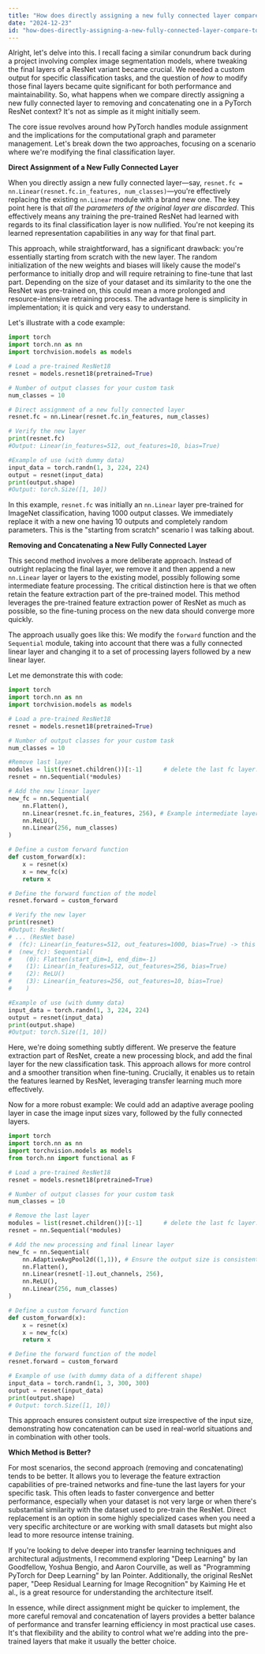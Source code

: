 ```yaml
---
title: "How does directly assigning a new fully connected layer compare to removing and concatenating a new one in PyTorch ResNet?"
date: "2024-12-23"
id: "how-does-directly-assigning-a-new-fully-connected-layer-compare-to-removing-and-concatenating-a-new-one-in-pytorch-resnet"
---
```


Alright, let's delve into this. I recall facing a similar conundrum back during a project involving complex image segmentation models, where tweaking the final layers of a ResNet variant became crucial. We needed a custom output for specific classification tasks, and the question of *how* to modify those final layers became quite significant for both performance and maintainability. So, what happens when we compare directly assigning a new fully connected layer to removing and concatenating one in a PyTorch ResNet context? It's not as simple as it might initially seem.

The core issue revolves around how PyTorch handles module assignment and the implications for the computational graph and parameter management. Let's break down the two approaches, focusing on a scenario where we're modifying the final classification layer.

**Direct Assignment of a New Fully Connected Layer**

When you directly assign a new fully connected layer—say, `resnet.fc = nn.Linear(resnet.fc.in_features, num_classes)`—you're effectively replacing the existing `nn.Linear` module with a brand new one. The key point here is that *all the parameters of the original layer are discarded*. This effectively means any training the pre-trained ResNet had learned with regards to its final classification layer is now nullified. You're not keeping its learned representation capabilities in any way for that final part.

This approach, while straightforward, has a significant drawback: you're essentially starting from scratch with the new layer. The random initialization of the new weights and biases will likely cause the model's performance to initially drop and will require retraining to fine-tune that last part. Depending on the size of your dataset and its similarity to the one the ResNet was pre-trained on, this could mean a more prolonged and resource-intensive retraining process. The advantage here is simplicity in implementation; it is quick and very easy to understand.

Let's illustrate with a code example:

```python
import torch
import torch.nn as nn
import torchvision.models as models

# Load a pre-trained ResNet18
resnet = models.resnet18(pretrained=True)

# Number of output classes for your custom task
num_classes = 10

# Direct assignment of a new fully connected layer
resnet.fc = nn.Linear(resnet.fc.in_features, num_classes)

# Verify the new layer
print(resnet.fc)
#Output: Linear(in_features=512, out_features=10, bias=True)

#Example of use (with dummy data)
input_data = torch.randn(1, 3, 224, 224)
output = resnet(input_data)
print(output.shape)
#Output: torch.Size([1, 10])
```

In this example, `resnet.fc` was initially an `nn.Linear` layer pre-trained for ImageNet classification, having 1000 output classes. We immediately replace it with a new one having 10 outputs and completely random parameters. This is the "starting from scratch" scenario I was talking about.

**Removing and Concatenating a New Fully Connected Layer**

This second method involves a more deliberate approach. Instead of outright replacing the final layer, we remove it and then append a new `nn.Linear` layer or layers to the existing model, possibly following some intermediate feature processing. The critical distinction here is that we often retain the feature extraction part of the pre-trained model. This method leverages the pre-trained feature extraction power of ResNet as much as possible, so the fine-tuning process on the new data should converge more quickly.

The approach usually goes like this: We modify the `forward` function and the `Sequential` module, taking into account that there was a fully connected linear layer and changing it to a set of processing layers followed by a new linear layer.

Let me demonstrate this with code:

```python
import torch
import torch.nn as nn
import torchvision.models as models

# Load a pre-trained ResNet18
resnet = models.resnet18(pretrained=True)

# Number of output classes for your custom task
num_classes = 10

#Remove last layer
modules = list(resnet.children())[:-1]      # delete the last fc layer.
resnet = nn.Sequential(*modules)

# Add the new linear layer
new_fc = nn.Sequential(
    nn.Flatten(),
    nn.Linear(resnet.fc.in_features, 256), # Example intermediate layer
    nn.ReLU(),
    nn.Linear(256, num_classes)
)

# Define a custom forward function
def custom_forward(x):
    x = resnet(x)
    x = new_fc(x)
    return x

# Define the forward function of the model
resnet.forward = custom_forward

# Verify the new layer
print(resnet)
#Output: ResNet(
# ... (ResNet base)
#  (fc): Linear(in_features=512, out_features=1000, bias=True) -> this is the old one
#  (new_fc): Sequential(
#    (0): Flatten(start_dim=1, end_dim=-1)
#    (1): Linear(in_features=512, out_features=256, bias=True)
#    (2): ReLU()
#    (3): Linear(in_features=256, out_features=10, bias=True)
#    )

#Example of use (with dummy data)
input_data = torch.randn(1, 3, 224, 224)
output = resnet(input_data)
print(output.shape)
#Output: torch.Size([1, 10])
```

Here, we're doing something subtly different. We preserve the feature extraction part of ResNet, create a new processing block, and add the final layer for the new classification task. This approach allows for more control and a smoother transition when fine-tuning. Crucially, it enables us to retain the features learned by ResNet, leveraging transfer learning much more effectively.

Now for a more robust example: We could add an adaptive average pooling layer in case the image input sizes vary, followed by the fully connected layers.

```python
import torch
import torch.nn as nn
import torchvision.models as models
from torch.nn import functional as F

# Load a pre-trained ResNet18
resnet = models.resnet18(pretrained=True)

# Number of output classes for your custom task
num_classes = 10

# Remove the last layer
modules = list(resnet.children())[:-1]      # delete the last fc layer.
resnet = nn.Sequential(*modules)

# Add the new processing and final linear layer
new_fc = nn.Sequential(
    nn.AdaptiveAvgPool2d((1,1)), # Ensure the output size is consistent
    nn.Flatten(),
    nn.Linear(resnet[-1].out_channels, 256),
    nn.ReLU(),
    nn.Linear(256, num_classes)
)

# Define a custom forward function
def custom_forward(x):
    x = resnet(x)
    x = new_fc(x)
    return x

# Define the forward function of the model
resnet.forward = custom_forward

# Example of use (with dummy data of a different shape)
input_data = torch.randn(1, 3, 300, 300)
output = resnet(input_data)
print(output.shape)
# Output: torch.Size([1, 10])
```

This approach ensures consistent output size irrespective of the input size, demonstrating how concatenation can be used in real-world situations and in combination with other tools.

**Which Method is Better?**

For most scenarios, the second approach (removing and concatenating) tends to be better. It allows you to leverage the feature extraction capabilities of pre-trained networks and fine-tune the last layers for your specific task. This often leads to faster convergence and better performance, especially when your dataset is not very large or when there's substantial similarity with the dataset used to pre-train the ResNet. Direct replacement is an option in some highly specialized cases when you need a very specific architecture or are working with small datasets but might also lead to more resource intense training.

If you're looking to delve deeper into transfer learning techniques and architectural adjustments, I recommend exploring "Deep Learning" by Ian Goodfellow, Yoshua Bengio, and Aaron Courville, as well as "Programming PyTorch for Deep Learning" by Ian Pointer. Additionally, the original ResNet paper, "Deep Residual Learning for Image Recognition" by Kaiming He et al., is a great resource for understanding the architecture itself.

In essence, while direct assignment might be quicker to implement, the more careful removal and concatenation of layers provides a better balance of performance and transfer learning efficiency in most practical use cases. It's that flexibility and the ability to control what we're adding into the pre-trained layers that make it usually the better choice.
